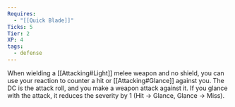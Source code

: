 ```yaml
---
Requires:
  - "[[Quick Blade]]"
Ticks: 5
Tier: 2
XP: 4
tags:
  - defense
---
```

When wielding a [[Attacking#Light]] melee weapon and no shield, you can use your reaction to counter a hit or [[Attacking#Glance]] against you. The DC is the attack roll, and you make a weapon attack against it. If you glance with the attack, it reduces the severity by 1 (Hit → Glance, Glance → Miss).
